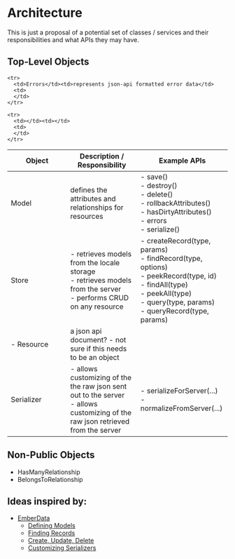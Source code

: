 # Architecture

This is just a proposal of a potential set of classes / services and their responsibilities and what APIs they may have.

## Top-Level Objects

<table>
  <thead>
    <tr><th style='width: 120px'>Object</th><th>Description / Responsibility</th><th>Example APIs</th>
  </thead>
  <tbody>
    <tr>
      <td>Model</td><td>defines the attributes and relationships for resources </td>
      <td>
        - save()<br>
        - destroy()<br>
        - delete()<br>
        - rollbackAttributes()<br>
        - hasDirtyAttributes()<br>
        - errors<br>
        - serialize()<br>
      </td>
    </tr>
    <tr>
      <td>Store</td>
      <td>
        - retrieves models from the locale storage<br>
        - retrieves models from the server<br>
        - performs CRUD on any resource
      </td>
      <td>
        - createRecord(type, params)<br>
        - findRecord(type, options)<br>
        - peekRecord(type, id)<br>
        - findAll(type)<br>
        - peekAll(type)<br>
        - query(type, params)<br>
        - queryRecord(type, params)<br>
      </td>
    </tr>  
    <tr>
      <td>- Resource</td><td>a json api document? - not sure if this needs to be an object</td>
    </tr>
    <tr>
      <td>Serializer</td>
      <td>
        - allows customizing of the the raw json sent out to the server<br>
        - allows customizing of the raw json retrieved from the server
      </td>
      <td>
        - serializeForServer(...)<br>
        - normalizeFromServer(...)
      </td>
    </tr>

    <tr>
      <td>Errors</td><td>represents json-api formatted error data</td>
      <td>
      </td>
    </tr>

    <tr>
      <td></td><td></td>
      <td>
      </td>
    </tr>

  </tbody>
</table>


## Non-Public Objects

 - HasManyRelationship
 - BelongsToRelationship



## Ideas inspired by:

 - [EmberData](http://emberjs.com/api/data/)
   - [Defining Models](https://guides.emberjs.com/v2.5.0/models/defining-models/)
   - [Finding Records](https://guides.emberjs.com/v2.5.0/models/finding-records/)
   - [Create, Update, Delete](https://guides.emberjs.com/v2.5.0/models/creating-updating-and-deleting-records/)
   - [Customizing Serializers](https://guides.emberjs.com/v2.5.0/models/customizing-serializers/)

